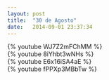 ```yaml
---
layout: post
title:  "30 de Agosto"
date:   2014-09-01 23:37:34
---
```


<div class="dilma bt-video-container">{% youtube WJ7Z2mFChMM %}</div>
<div class="marina bt-video-container">{% youtube 8iYhbt3wNHs %}</div>
<div class="aecio bt-video-container">{% youtube E6x16iSA4aE %}</div>
<div class="luciana bt-video-container">{% youtube fPPXp3MBbTw %}</div>
